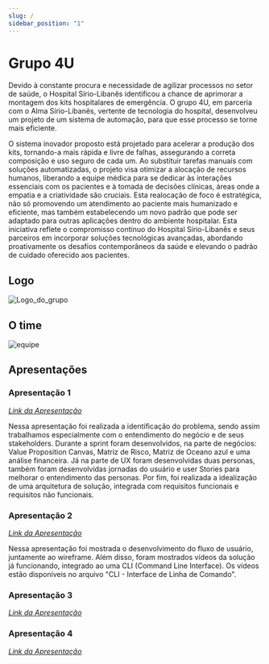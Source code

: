 ```yaml
---
slug: /
sidebar_position: "1"
---
```

# Grupo 4U
Devido à constante procura e necessidade de agilizar processos no setor de saúde, o Hospital Sírio-Libanês identificou a chance de aprimorar a montagem dos kits hospitalares de emergência. O grupo 4U, em parceria com o Alma Sírio-Libanês, vertente de tecnologia do hospital, desenvolveu um projeto de um sistema de automação, para que esse processo se torne mais eficiente. 

O sistema inovador proposto está projetado para acelerar a produção dos kits, tornando-a mais rápida e livre de falhas, assegurando a correta composição e uso seguro de cada um. Ao substituir tarefas manuais com soluções automatizadas, o projeto visa otimizar a alocação de recursos humanos, liberando a equipe médica para se dedicar às interações essenciais com os pacientes e à tomada de decisões clínicas, áreas onde a empatia e a criatividade são cruciais. Esta realocação de foco é estratégica, não só promovendo um atendimento ao paciente mais humanizado e eficiente, mas também estabelecendo um novo padrão que pode ser adaptado para outras aplicações dentro do ambiente hospitalar. Esta iniciativa reflete o compromisso contínuo do Hospital Sírio-Libanês e seus parceiros em incorporar soluções tecnológicas avançadas, abordando proativamente os desafios contemporâneos da saúde e elevando o padrão de cuidado oferecido aos pacientes.

## Logo
![Logo_do_grupo](/img/apresentacao1/1.png)

## O time

![equipe](/img/nosso-time.png)

## Apresentações

### Apresentação 1 
*[Link da Apresentação](https://www.canva.com/design/DAF85Ckz8DI/MxIn38ARbo542v3Z3vxKSg/view?utm_content=DAF85Ckz8DI&utm_campaign=designshare&utm_medium=link&utm_source=editor)*

Nessa apresentação foi realizada a identificação do problema, sendo assim trabalhamos especialmente com o entendimento do negócio e de seus stakeholders. Durante a sprint foram desenvolvidos, na parte de negócios: Value Proposition Canvas, Matriz de Risco, Matriz de Oceano azul e uma análise financeira. Já na parte de UX foram desenvolvidas duas personas, também foram desenvolvidas jornadas do usuário e user Stories para melhorar o entendimento das personas. Por fim, foi realizada a idealização de uma arquitetura de solução, integrada com requisitos funcionais e requisitos não funcionais.  

### Apresentação 2 
*[Link da Apresentação](https://www.canva.com/design/DAF-AQ4RheE/ggb-ee-xurrqUNH54pyqrQ/view?utm_content=DAF-AQ4RheE&utm_campaign=designshare&utm_medium=link&utm_source=editor)*

Nessa apresentação foi mostrada o desenvolvimento do fluxo de usuário, juntamente ao wireframe. Além disso, foram mostrados vídeos da solução já funcionando, integrado ao uma CLI (Command Line Interface). Os vídeos estão disponíveis no arquivo "CLI - Interface de Linha de Comando".

### Apresentação 3
*[Link da Apresentação](https://www.canva.com/design/DAGB4l3HnfU/KSW6OIkmQ9mgHsKT1P7Cag/view?utm_content=DAGB4l3HnfU&utm_campaign=designshare&utm_medium=link&utm_source=editor)*

### Apresentação 4
*[Link da Apresentação](https://www.canva.com/design/DAF_g2Y7nxE/IpGfsajTIr8qMa67sJFN0g/view?utm_content=DAF_g2Y7nxE&utm_campaign=designshare&utm_medium=link&utm_source=editor)*
